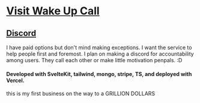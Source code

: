 # [Visit Wake Up Call](https://wake-up-call-iota.vercel.app/)
## [Discord](https://discord.gg/XmGmZwMgTa)
I have paid options but don't mind making exceptions. I want the service to help people first and foremost.
I plan on making a discord for accountability among users. They call each other or make little motivation penpals. :D

#### Developed with SvelteKit, tailwind, mongo, stripe, TS, and deployed with Vercel.

this is my first business on the way to a GRILLION DOLLARS
